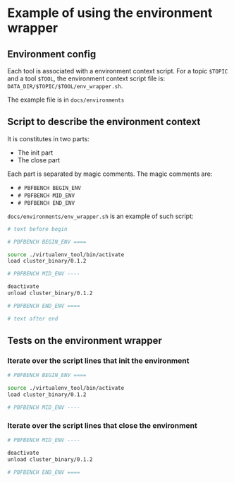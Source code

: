 # Example of using the environment wrapper


## Environment config

Each tool is associated with a environment context script. For a topic `$TOPIC` and a tool `$TOOL`, the environment context script file is: `DATA_DIR/$TOPIC/$TOOL/env_wrapper.sh`.

The example file is in `docs/environments`

## Script to describe the environment context

It is constitutes in two parts:

* The init part
* The close part

Each part is separated by magic comments.
The magic comments are:

* `# PBFBENCH BEGIN_ENV`
* `# PBFBENCH MID_ENV`
* `# PBFBENCH END_ENV`

`docs/environments/env_wrapper.sh` is an example of such script:

```sh
# text before begin

# PBFBENCH BEGIN_ENV ====

source ./virtualenv_tool/bin/activate
load cluster_binary/0.1.2

# PBFBENCH MID_ENV ----

deactivate
unload cluster_binary/0.1.2

# PBFBENCH END_ENV ====

# text after end

```

## Tests on the environment wrapper

### Iterate over the script lines that init the environment

```sh
# PBFBENCH BEGIN_ENV ====

source ./virtualenv_tool/bin/activate
load cluster_binary/0.1.2

# PBFBENCH MID_ENV ----
```

### Iterate over the script lines that close the environment

```sh
# PBFBENCH MID_ENV ----

deactivate
unload cluster_binary/0.1.2

# PBFBENCH END_ENV ====
```
